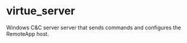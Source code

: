 # virtue_server
Windows C&amp;C server server that sends commands and configures the RemoteApp host.
